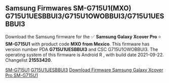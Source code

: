 <h2>Samsung Firmwares SM-G715U1(MXO) G715U1UESBBUI3/G715U1OWOBBUI3/G715U1UESBBUI3</h2>
Download the Samsung firmware for the ✅ <strong>Samsung Galaxy Xcover Pro </strong> ⭐ <strong>SM-G715U1</strong> with product code <strong>MXO</strong> <strong> from Mexico</strong>. This firmware has version number PDA <strong>G715U1UESBBUI3</strong> and CSC G715U1OWOBBUI3. The operating system of this firmware is Android R , with build date 2021-09-22. Changelist <strong>21553420</strong>.


[SM-G715U1](https://samfirm.shop/samsung/model/SM-G715U1)
[G715U1UESBBUI3](https://samfirm.shop/samsung/pda/G715U1UESBBUI3)
[Download Firmware Samsung Galaxy Xcover Pro SM-G715U1](https://samfirm.shop/samsung/firmware/459269)
